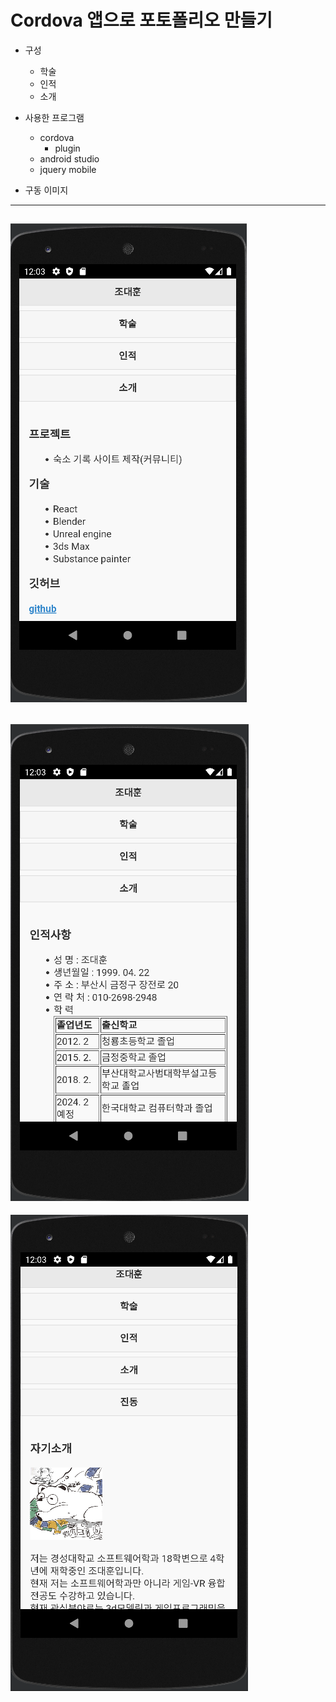 # Cordova 앱으로 포토폴리오 만들기  
- 구성
  - 학술
  - 인적
  - 소개 
  
- 사용한 프로그램
  - cordova
    - plugin
  - android studio
  - jquery mobile
  
- 구동 이미지
---
![학술](./www/11.PNG)
---
![인적](./www/22.PNG)
---
![소개](./www/33.PNG)